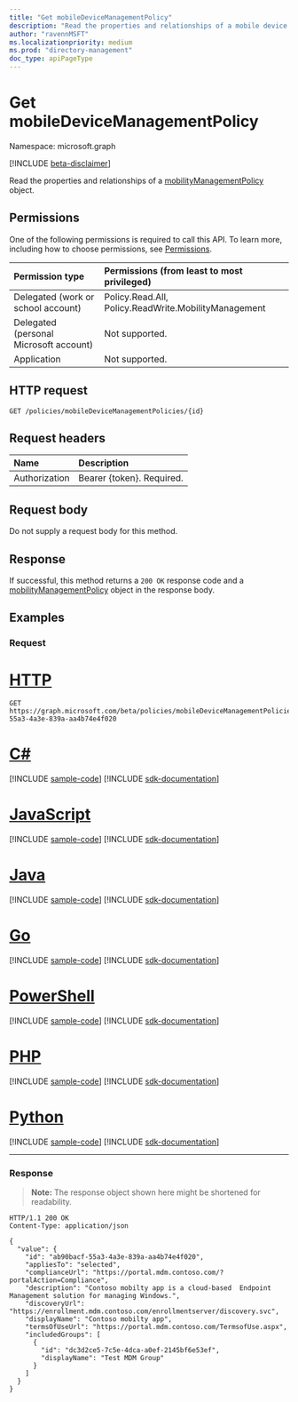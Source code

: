 ```yaml
---
title: "Get mobileDeviceManagementPolicy"
description: "Read the properties and relationships of a mobile device management policy object."
author: "ravennMSFT"
ms.localizationpriority: medium
ms.prod: "directory-management"
doc_type: apiPageType
---
```


# Get mobileDeviceManagementPolicy

Namespace: microsoft.graph

[!INCLUDE [beta-disclaimer](../../includes/beta-disclaimer.md)]

Read the properties and relationships of a [mobilityManagementPolicy](../resources/mobilitymanagementpolicy.md) object.

## Permissions

One of the following permissions is required to call this API. To learn more, including how to choose permissions, see [Permissions](/graph/permissions-reference).

|Permission type|Permissions (from least to most privileged)|
|:---|:---|
|Delegated (work or school account)|Policy.Read.All, Policy.ReadWrite.MobilityManagement|
|Delegated (personal Microsoft account) | Not supported.|
|Application | Not supported.|

## HTTP request

<!-- {
  "blockType": "ignored"
}
-->

``` http
GET /policies/mobileDeviceManagementPolicies/{id}
```

## Request headers

|Name|Description|
|:---|:---|
|Authorization|Bearer {token}. Required.|

## Request body

Do not supply a request body for this method.

## Response

If successful, this method returns a `200 OK` response code and a [mobilityManagementPolicy](../resources/mobilitymanagementpolicy.md) object in the response body.

## Examples

### Request


# [HTTP](#tab/http)
<!-- {
  "blockType": "request",
  "name": "get_mobilitymanagementpolicy_forID_device"
}
-->

``` http
GET https://graph.microsoft.com/beta/policies/mobileDeviceManagementPolicies/ab90bacf-55a3-4a3e-839a-aa4b74e4f020
```

# [C#](#tab/csharp)
[!INCLUDE [sample-code](../includes/snippets/csharp/get-mobilitymanagementpolicy-forid-device-csharp-snippets.md)]
[!INCLUDE [sdk-documentation](../includes/snippets/snippets-sdk-documentation-link.md)]

# [JavaScript](#tab/javascript)
[!INCLUDE [sample-code](../includes/snippets/javascript/get-mobilitymanagementpolicy-forid-device-javascript-snippets.md)]
[!INCLUDE [sdk-documentation](../includes/snippets/snippets-sdk-documentation-link.md)]

# [Java](#tab/java)
[!INCLUDE [sample-code](../includes/snippets/java/get-mobilitymanagementpolicy-forid-device-java-snippets.md)]
[!INCLUDE [sdk-documentation](../includes/snippets/snippets-sdk-documentation-link.md)]

# [Go](#tab/go)
[!INCLUDE [sample-code](../includes/snippets/go/get-mobilitymanagementpolicy-forid-device-go-snippets.md)]
[!INCLUDE [sdk-documentation](../includes/snippets/snippets-sdk-documentation-link.md)]

# [PowerShell](#tab/powershell)
[!INCLUDE [sample-code](../includes/snippets/powershell/get-mobilitymanagementpolicy-forid-device-powershell-snippets.md)]
[!INCLUDE [sdk-documentation](../includes/snippets/snippets-sdk-documentation-link.md)]

# [PHP](#tab/php)
[!INCLUDE [sample-code](../includes/snippets/php/get-mobilitymanagementpolicy-forid-device-php-snippets.md)]
[!INCLUDE [sdk-documentation](../includes/snippets/snippets-sdk-documentation-link.md)]

# [Python](#tab/python)
[!INCLUDE [sample-code](../includes/snippets/python/get-mobilitymanagementpolicy-forid-device-python-snippets.md)]
[!INCLUDE [sdk-documentation](../includes/snippets/snippets-sdk-documentation-link.md)]

---

### Response

>**Note:** The response object shown here might be shortened for readability.
<!-- {
  "blockType": "response",
  "truncated": true,
  "@odata.type": "microsoft.graph.mobilityManagementPolicy"
}
-->

``` http
HTTP/1.1 200 OK
Content-Type: application/json

{
  "value": {
    "id": "ab90bacf-55a3-4a3e-839a-aa4b74e4f020",
    "appliesTo": "selected",
    "complianceUrl": "https://portal.mdm.contoso.com/?portalAction=Compliance",
    "description": "Contoso mobilty app is a cloud-based  Endpoint Management solution for managing Windows.",
    "discoveryUrl": "https://enrollment.mdm.contoso.com/enrollmentserver/discovery.svc",
    "displayName": "Contoso mobilty app",
    "termsOfUseUrl": "https://portal.mdm.contoso.com/TermsofUse.aspx",
    "includedGroups": [
      {
        "id": "dc3d2ce5-7c5e-4dca-a0ef-2145bf6e53ef",
        "displayName": "Test MDM Group"
      }
    ]
  }
}
```
